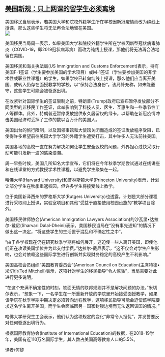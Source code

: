 <!--1594111889000-->
[美国新规：只上网课的留学生必须离境](https://cn.ft.com/story/001088440?full=y)
------

<div></div><div class="story-lead">美国移民当局表示，若美国大学和院校外籍学生所在学校因新冠疫情而改为纯线上授课，那么这些学生将无法再合法地留在美国。</div><div class=" story-image image"><img src="https://thumbor.ftacademy.cn/unsafe/1340x754/https://thumbor.ftacademy.cn/unsafe/picture/3/000097003_piclink.jpg"></div><div class="story-body"><div id="story-body-container"><p>美国移民当局周一表示，如果美国大学和院校外籍学生所在学校因新型冠状病毒肺炎（COVID-19，即2019冠状病毒病）而改为纯线上授课，那他们将无法再合法地留在美国。</p><p>美国移民和海关执法局(US Immigration and Customs Enforcement)表示，持有美国F-1签证（学生要参加美国的学术项目）或M-1签证（学生要参加美国的非学术性或职业性课程）的学生，如果学校已转向纯线上授课，那么他们应当离开美国、或转入仍存在面授教学的学校，以“保持合法身份”。该局补充称，如未能遵守，这些学生可能会被驱逐出境。</p><p>在收紧针对国际学生的签证限制之前，特朗普(Trump)政府已宣布暂停发放部分不同类型的非移民工作签证，此举影响到了科技人员、医生、互惠生和一些季节性工人等群体。此外，特朗普还暂停发放提供永久居留权的绿卡，以帮助在新冠疫情冲击美国经济时丢掉了工作的数以百万计的美国人。</p><p>美国出台的旅行限制，以及因领事馆和大使馆关闭而造成的签证发放程序受阻，已使得许多希望前往美国大学学习的外籍学生遭受打击，其中许多人无法前往美国。</p><div  data-o-ads-name="mpu-middle1" class="o-ads in-article-advert" data-o-ads-formats-default="false"  data-o-ads-formats-small="FtcMobileMpu"  data-o-ads-formats-medium="FtcMpu" data-o-ads-formats-large="FtcMpu" data-o-ads-formats-extra="FtcMpu" data-o-ads-targeting="cnpos=middle1;" data-cy='[{"devices":["PC","iPhoneWeb","AndroidWeb","iPhoneApp","AndroidApp"],"pattern":"MPU","position":"Middle1","container":"mpuInStory"}]'></div><p>美国各地的高校一直在努力解决如何让学生安全返校的问题，外界担心过快采取行动可能引发新一波的感染浪潮。</p><p>周一早些时候，美国几所知名大学宣布，它们将在今年秋季学期尝试通过在线讲座和在线课堂的方式教授学术性课程，以避免学生聚集在一起。</p><p>哈佛大学(Harvard University)和普林斯顿大学(Princeton University)表示，计划让部分学生在秋季重返校园，但许多学生将接受线上教学。</p><p>位于美国新泽西州的罗格斯大学(Rutgers University)也透露，计划是大部分课程进行采取网上授课，实验室项目和其他“受益于直接使用校园设施的”教学项目除外。</p><p>美国移民律师协会(American Immigration Lawyers Association)的沙瓦里•达拉尔-戴尼(Sharvari Dalal-Dheini)表示，美国移民当局在“没有事先通知”的情况下做出这一决定，“将这些学生的生活置于混乱和不确定性之中”。</p><p>“由于各学校现在仍在研究秋季学期将如何展开，这迫使一些人离开美国，即使他们正在攻读美国学位并为此支付学费。”达拉尔-戴尼表示，“这不仅会对学生产生影响，也会对依赖这些国际学生进行创新并实现财务稳定的高校产生不利影响。”</p><div data-o-ads-name="mpu-middle2" class="o-ads in-article-advert" data-o-ads-formats-default="false"  data-o-ads-formats-small="FtcMobileMpu"  data-o-ads-formats-medium="false" data-o-ads-formats-large="false" data-o-ads-formats-extra="false" data-o-ads-targeting="cnpos=middle2;" data-cy='[{"devices":["iPhoneWeb","AndroidWeb","iPhoneApp","AndroidApp"],"pattern":"MPU","position":"Middle2","container":"mpuInStory"}]'></div><p>美国高校会员组织“美国教育委员会”(American Council on Education)主席特德•米切尔(Ted Mitchell)表示，这项针对学生的移民指导“令人惊骇”，当局需要对此进行更多说明。</p><p>“在这个充满不确定性的时刻，铁面无情的联邦规则并不是解决问题的办法。”米切尔表示，“想象一下，一名学生在一所重新开放的学院里开始接受面授教学，如果该学院在秋季学期中期决定必须转向远程教学，这项移民指导可能会迫使该学院要求这名学生离开美国，而学生会面临因另一国家封锁边境而无法返回该国的情况。”</p><p>哈佛大学研究生工会表示，他们认为这项规定的变化“非常令人担忧”，并发誓要反对任何驱逐出境行为。</p><p>根据国际教育协会(Institute of International Education)的数据，在2018-19学年，美国有近110万名国际学生，其人数占美国高等教育人口的5.5%。</p><p>译者/何黎</p></div><div class="clearfloat"></div></div>
